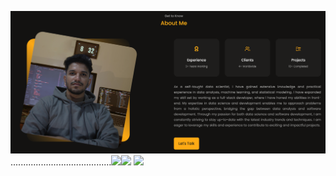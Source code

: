 ![alt text](https://github.com/nivin77789/calci/blob/main/img.png?raw=true)
........................................<img src="https://github-readme-streak-stats.herokuapp.com?user=nivin77789&theme=github-dark&hide_border=true&date_format=M%20j%5B%2C%20Y%5D"><img src="https://github-readme-stats.vercel.app/api?username=nivin77789&show_icons=true&theme=github_dark&hide_border=true"> <img src="https://github-readme-stats.vercel.app/api/top-langs/?username=nivin77789&layout=compact&theme=github_dark&hide_border=true">
